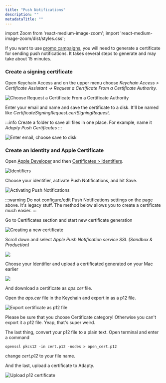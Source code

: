 ```yaml
---
title: "Push Notifications"
description: ""
metadataTitle: ""
---
```


import Zoom from 'react-medium-image-zoom';
import 'react-medium-image-zoom/dist/styles.css';

If you want to use [promo campaigns](promo-campaigns), you will need to generate a certificate for sending push notifications. It takes several steps to generate and may take about 15 minutes.

### Create a signing certificate

Open Keychain Access and on the upper menu choose _Keychain Access > Certificate Assistant -> Request a Certificate From a Certificate Authority._

![Choose Request a Certificate From a Certificate Authority](https://adapty-docs-assets.s3.amazonaws.com/gitbook/image%20%2895%29.png)

Enter your email and name and save the certificate to a disk. It'll be named like _CertificateSigningRequest.certSigningRequest._ 

:::info
Create a folder to save all files in one place. For example, name it _Adapty Push Certificates_
:::

![Enter email, choose save to disk](https://adapty-docs-assets.s3.amazonaws.com/gitbook/image%20%282%29.png)

### Create an Identity and Apple Certificate

Open [Apple Developer](https://developer.apple.com) and then [Certificates > Identifiers](https://developer.apple.com/account/resources/certificates/list).

![Identifiers](https://adapty-docs-assets.s3.amazonaws.com/gitbook/image%20%2893%29.png)

Choose your identifier, activate Push Notifications, and hit Save.

![Activating Push Notifications](https://adapty-docs-assets.s3.amazonaws.com/gitbook/image%20%2896%29.png)

:::warning
Do not configure/edit Push Notifications settings on the page above. It's legacy stuff. The method below allows you to create a certificate much easier.
:::

Go to Certificates section and start new certificate generation

![Creating a new certificate](https://adapty-docs-assets.s3.amazonaws.com/gitbook/image%20%285%29.png)

Scroll down and select _Apple Push Notification service SSL \(Sandbox & Production\)_

![](https://adapty-docs-assets.s3.amazonaws.com/gitbook/image%20%2894%29.png)

Choose your Identifier and upload a certificated generated on your Mac earlier 

![](https://adapty-docs-assets.s3.amazonaws.com/gitbook/image%20%2882%29.png)

And download a certificate as _aps.cer_ file.

Open the _aps.cer_ file in the Keychain and export in as a p12 file.

![Export certificate as p12 file](https://adapty-docs-assets.s3.amazonaws.com/gitbook/image%20%2892%29.png)

Please be sure that you choose Certificate category! Otherwise you can't export it a p12 file. Yeap, that's super weird.

The last thing, convert your p12 file to a plain text. Open terminal and enter a command

```text title="Text"
openssl pkcs12 -in cert.p12 -nodes > open_cert.p12
```

change _cert.p12_ to your file name.

And the last, upload a certificate to Adapty.

![Upload p12 certificate](https://adapty-docs-assets.s3.amazonaws.com/gitbook/image%20%2884%29.png)